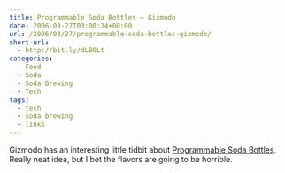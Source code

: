 ```yaml
---
title: Programmable Soda Bottles – Gizmodo
date: 2006-03-27T03:00:34+00:00
url: /2006/03/27/programmable-soda-bottles-gizmodo/
short-url:
  - http://bit.ly/dLBOLt
categories:
  - Food
  - Soda
  - Soda Brewing
  - Tech
tags:
  - tech
  - soda brewing
  - links
---
```

Gizmodo has an interesting little tidbit about <a href="http://gizmodo.com/gadgets/food/programmable-soda-bottles-163016.php">Programmable Soda Bottles</a>. Really neat idea, but I bet the flavors are going to be horrible.